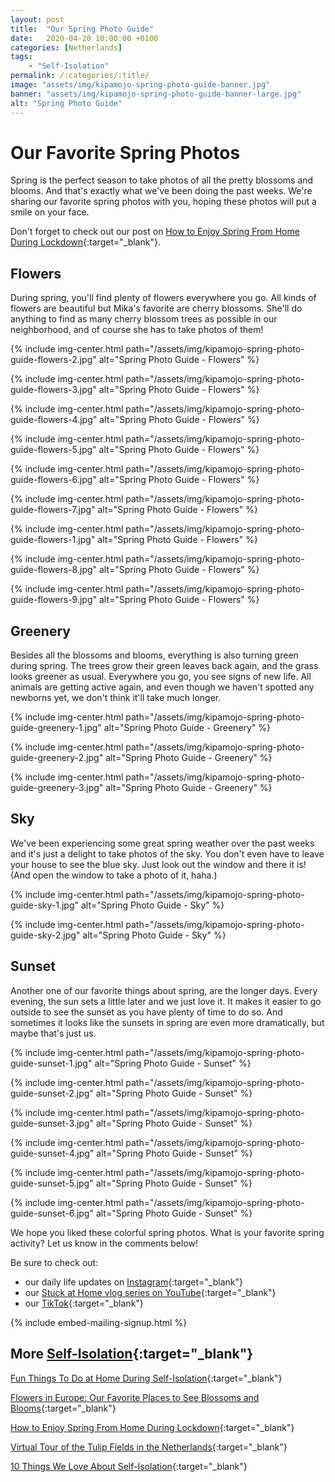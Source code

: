 ```yaml
---
layout: post
title:  "Our Spring Photo Guide"
date:   2020-04-20 10:00:00 +0100
categories: [Netherlands]
tags:
    - "Self-Isolation"
permalink: /:categories/:title/
image: "assets/img/kipamojo-spring-photo-guide-banner.jpg"
banner: "assets/img/kipamojo-spring-photo-guide-banner-large.jpg"
alt: "Spring Photo Guide"
---
```


# Our Favorite Spring Photos

Spring is the perfect season to take photos of all the pretty blossoms and blooms. And that's exactly what we've been doing the past weeks. We're sharing our favorite spring photos with you, hoping these photos will put a smile on your face. 

Don't forget to check out our post on [How to Enjoy Spring From Home During Lockdown][spring from home]{:target="_blank"}.

## Flowers

During spring, you'll find plenty of flowers everywhere you go. All kinds of flowers are beautiful but Mika's favorite are cherry blossoms. She'll do anything to find as many cherry blossom trees as possible in our neighborhood, and of course she has to take photos of them!  

{% include img-center.html path="/assets/img/kipamojo-spring-photo-guide-flowers-2.jpg" alt="Spring Photo Guide - Flowers" %}

{% include img-center.html path="/assets/img/kipamojo-spring-photo-guide-flowers-3.jpg" alt="Spring Photo Guide - Flowers" %}

{% include img-center.html path="/assets/img/kipamojo-spring-photo-guide-flowers-4.jpg" alt="Spring Photo Guide - Flowers" %}

{% include img-center.html path="/assets/img/kipamojo-spring-photo-guide-flowers-5.jpg" alt="Spring Photo Guide - Flowers" %}

{% include img-center.html path="/assets/img/kipamojo-spring-photo-guide-flowers-6.jpg" alt="Spring Photo Guide - Flowers" %}

{% include img-center.html path="/assets/img/kipamojo-spring-photo-guide-flowers-7.jpg" alt="Spring Photo Guide - Flowers" %}

{% include img-center.html path="/assets/img/kipamojo-spring-photo-guide-flowers-1.jpg" alt="Spring Photo Guide - Flowers" %}

{% include img-center.html path="/assets/img/kipamojo-spring-photo-guide-flowers-8.jpg" alt="Spring Photo Guide - Flowers" %} 

{% include img-center.html path="/assets/img/kipamojo-spring-photo-guide-flowers-9.jpg" alt="Spring Photo Guide - Flowers" %} 

## Greenery

Besides all the blossoms and blooms, everything is also turning green during spring. The trees grow their green leaves back again, and the grass looks greener as usual. Everywhere you go, you see signs of new life. All animals are getting active again, and even though we haven't spotted any newborns yet, we don't think it'll take much longer. 

{% include img-center.html path="/assets/img/kipamojo-spring-photo-guide-greenery-1.jpg" alt="Spring Photo Guide - Greenery" %} 

{% include img-center.html path="/assets/img/kipamojo-spring-photo-guide-greenery-2.jpg" alt="Spring Photo Guide - Greenery" %} 

{% include img-center.html path="/assets/img/kipamojo-spring-photo-guide-greenery-3.jpg" alt="Spring Photo Guide - Greenery" %} 

## Sky

We've been experiencing some great spring weather over the past weeks and it's just a delight to take photos of the sky. You don't even have to leave your house to see the blue sky. Just look out the window and there it is! (And open the window to take a photo of it, haha.)

{% include img-center.html path="/assets/img/kipamojo-spring-photo-guide-sky-1.jpg" alt="Spring Photo Guide - Sky" %} 

{% include img-center.html path="/assets/img/kipamojo-spring-photo-guide-sky-2.jpg" alt="Spring Photo Guide - Sky" %} 

## Sunset

Another one of our favorite things about spring, are the longer days. Every evening, the sun sets a little later and we just love it. It makes it easier to go outside to see the sunset as you have plenty of time to do so. And sometimes it looks like the sunsets in spring are even more dramatically, but maybe that's just us. 

{% include img-center.html path="/assets/img/kipamojo-spring-photo-guide-sunset-1.jpg" alt="Spring Photo Guide - Sunset" %} 

{% include img-center.html path="/assets/img/kipamojo-spring-photo-guide-sunset-2.jpg" alt="Spring Photo Guide - Sunset" %} 

{% include img-center.html path="/assets/img/kipamojo-spring-photo-guide-sunset-3.jpg" alt="Spring Photo Guide - Sunset" %} 

{% include img-center.html path="/assets/img/kipamojo-spring-photo-guide-sunset-4.jpg" alt="Spring Photo Guide - Sunset" %} 

{% include img-center.html path="/assets/img/kipamojo-spring-photo-guide-sunset-5.jpg" alt="Spring Photo Guide - Sunset" %} 

{% include img-center.html path="/assets/img/kipamojo-spring-photo-guide-sunset-6.jpg" alt="Spring Photo Guide - Sunset" %} 

We hope you liked these colorful spring photos. What is your favorite spring activity? Let us know in the comments below! 

Be sure to check out:
- our daily life updates on [Instagram][instagram]{:target="_blank"}
- our [Stuck at Home vlog series on YouTube][kipamojo youtube]{:target="_blank"}
- our [TikTok][kipamojo tiktok]{:target="_blank"}

{% include embed-mailing-signup.html %}

## More [Self-Isolation][self-isolation]{:target="_blank"}

[Fun Things To Do at Home During Self-Isolation][things to do si]{:target="_blank"}

[Flowers in Europe: Our Favorite Places to See Blossoms and Blooms][flowers europe]{:target="_blank"}

[How to Enjoy Spring From Home During Lockdown][spring from home]{:target="_blank"}

[Virtual Tour of the Tulip Fields in the Netherlands][virtual tulips]{:target="_blank"}

[10 Things We Love About Self-Isolation][love si]{:target="_blank"}

[love si]: https://kipamojo.world/netherlands/Things-We-Love-About-Self-Isolation/ 
[things to do si]: https://kipamojo.world/netherlands/Fun-Things-To-Do-at-Home-During-Self-Isolation/
[flowers europe]: https://kipamojo.world/europe/Flowers-in-Europe-Our-Favorite-Places-to-See-Blossoms-and-Blooms/ 
[spring from home]: https://kipamojo.world/netherlands/How-to-Enjoy-Spring-From-Home-During-Lockdown/ 
[self-isolation]: https://kipamojo.world/tags.html#self-isolation 
[instagram]: https://instagram.com/kipamojo 
[kipamojo youtube]: https://www.youtube.com/channel/UC1k4_eUajFuNQSgSf1MiFXg 
[kipamojo tiktok]: https://www.tiktok.com/@kipamojo 
[virtual tulips]: https://kipamojo.world/netherlands/Virtual-Tour-of-the-Tulip-Fields-in-the-Netherlands/
